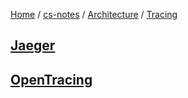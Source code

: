 [Home](https://mengxianbin.github.io) /
[cs-notes](https://mengxianbin.github.io/cs-notes/site) /
[Architecture](https://mengxianbin.github.io/cs-notes/site/Architecture) /
[Tracing](https://mengxianbin.github.io/cs-notes/site/Architecture/Tracing)

## [Jaeger](https://mengxianbin.github.io/cs-notes/site/Architecture/Tracing/Jaeger)

## [OpenTracing](https://mengxianbin.github.io/cs-notes/site/Architecture/Tracing/OpenTracing)
